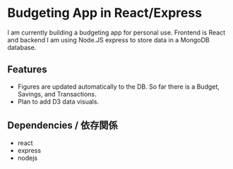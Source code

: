 # Budgeting App in React/Express
I am currently building a budgeting app for personal use. 
Frontend is React and backend I am using Node.JS express to store data in a MongoDB database.


## Features
- Figures are updated automatically to the DB. So far there is a Budget, Savings, and Transactions.
- Plan to add D3 data visuals.

## Dependencies / 依存関係
- react
- express
- nodejs
